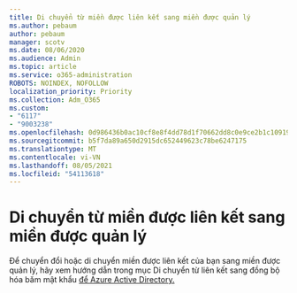 ```yaml
---
title: Di chuyển từ miền được liên kết sang miền được quản lý
ms.author: pebaum
author: pebaum
manager: scotv
ms.date: 08/06/2020
ms.audience: Admin
ms.topic: article
ms.service: o365-administration
ROBOTS: NOINDEX, NOFOLLOW
localization_priority: Priority
ms.collection: Adm_O365
ms.custom:
- "6117"
- "9003238"
ms.openlocfilehash: 0d986436b0ac10cf8e8f4dd78d1f70662dd8c0e9ce2b1c109191851fe9dd18e9
ms.sourcegitcommit: b5f7da89a650d2915dc652449623c78be6247175
ms.translationtype: MT
ms.contentlocale: vi-VN
ms.lasthandoff: 08/05/2021
ms.locfileid: "54113618"
---
```

# <a name="migrate-from-federated-domain-to-managed-domain"></a>Di chuyển từ miền được liên kết sang miền được quản lý

Để chuyển đổi hoặc di chuyển miền được liên kết của bạn sang miền được quản lý, hãy xem hướng dẫn trong mục Di chuyển từ liên kết sang đồng bộ hóa băm mật khẩu [để Azure Active Directory.](https://docs.microsoft.com/azure/active-directory/hybrid/plan-migrate-adfs-password-hash-sync)